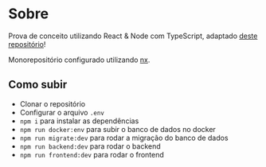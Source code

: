 # Sobre

Prova de conceito utilizando React & Node com TypeScript, adaptado [deste repositório](https://github.com/Sairyss/fullstack-starter-template)!

Monorepositório configurado utilizando [nx](https://nx.dev/).

## Como subir

- Clonar o repositório
- Configurar o arquivo `.env`
- `npm i` para instalar as dependências
- `npm run docker:env` para subir o banco de dados no docker
- `npm run migrate:dev` para rodar a migração do banco de dados
- `npm run backend:dev` para rodar o backend
- `npm run frontend:dev` para rodar o frontend
